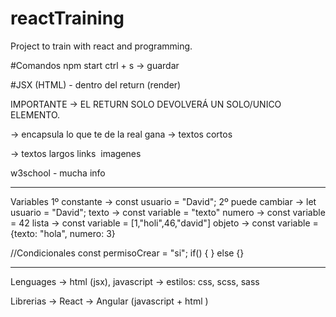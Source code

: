 # reactTraining
Project to train with react and programming.

#Comandos
npm start
ctrl + s -> guardar

#JSX (HTML) - dentro del return (render)

IMPORTANTE -> EL RETURN SOLO DEVOLVERÁ UN SOLO/UNICO ELEMENTO.

<div></div> -> encapsula lo que te de la real gana
<span></span> -> textos cortos
<p></p> -> textos largos
<a /> links
<img /> imagenes

w3school - mucha info


----------
Variables
1º constante -> const usuario = "David";
2º puede cambiar -> let usuario = "David";
texto -> const variable = "texto"
numero -> const variable = 42
lista -> const variable = [1,"holi",46,"david"]
objeto -> const variable = {texto: "hola", numero: 3}

//Condicionales
const permisoCrear = "si";
if() {
} else {}


-------
Lenguages
-> html (jsx), javascript
-> estilos: css, scss, sass

Librerias
-> React
-> Angular (javascript + html )


